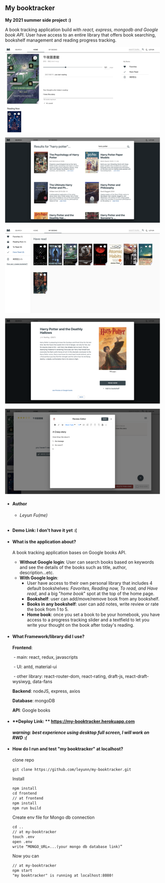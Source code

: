 ## My booktracker

**My 2021 summer side project :)** 

A book tracking application build with *react, express,  mongodb and Google book API*. User have access to an entire library that offers book searching, bookshelf management and reading progress tracking.

![home_top](./home_top.png)

![home_top](./search_result.png)

![home_top](./mybooks_page.png)

![home_top](./book_info.png)

![home_top](./review_editor.png)



- #### Author

  - ###### Leyun Fu(me)

- #### Demo Link: I don't have it yet :(  

- #### What is the application about?

  A book tracking application bases on Google books API. 

  - **Without Google login**: User can search books based on keywords and see the details of the books such as title, author, description...etc.
  - **With Google login**: 
    - User have access to their own personal library that includes 4 default bookshelves: *Favorites, Reading now, To read, and Have read*, and a big "*home book*" spot at the top of the home page.
    - **Bookshelf**: user can add/move/remove book from any bookshelf.
    - **Books in any bookshelf**: user can add notes, write review or rate the book from 1 to 5.
    - **Home book**: once you set a book to be your homebook, you have access to a progress tracking slider and a textfield to let you write your thought on the book after today's reading.

- #### What Framework/library did I use?

  **Frontend**: 

  ​	- main: react, redux,  javascripts

  ​	- UI: antd, material-ui

  ​	- other library: react-router-dom, react-rating, draft-js, react-draft-wysiwyg, data-fans

  **Backend**: nodeJS, express, axios

  **Database**: mongoDB

  **API**: Google books

- #### **Deploy Link: ** https://my-booktracker.herokuapp.com 

  ***warning: best experience using desktop full screen, I will work on RWD :(*** 

- #### How do I run and test "my booktracker" at localhost?

  clone repo

  ```
  git clone https://github.com/leyunn/my-booktracker.git
  ```

  Install

  ```
  npm install
  cd frontend
  // at frontend
  npm install
  npm run build 
  ```

  Create env file for Mongo db connection

  ```
  cd .. 
  // at my-booktracker
  touch .env
  open .env
  write “MONGO_URL=...(your mongo db database link)”
  ```

  Now you can 

  ```
  // at my-booktracker
  npm start
  "my booktracker" is running at localhost:8080!
  ```

  

  

